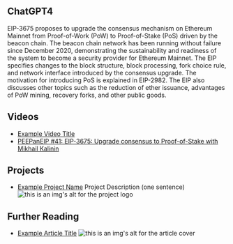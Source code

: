 ## ChatGPT4

EIP-3675 proposes to upgrade the consensus mechanism on Ethereum Mainnet from Proof-of-Work (PoW) to Proof-of-Stake (PoS) driven by the beacon chain. The beacon chain network has been running without failure since December 2020, demonstrating the sustainability and readiness of the system to become a security provider for Ethereum Mainnet. The EIP specifies changes to the block structure, block processing, fork choice rule, and network interface introduced by the consensus upgrade. The motivation for introducing PoS is explained in EIP-2982. The EIP also discusses other topics such as the reduction of ether issuance, advantages of PoW mining, recovery forks, and other public goods.

## Videos

- [Example Video Title](https://www.youtube.com/watch?v=TDGq4aeevgY)
- [PEEPanEIP #41: EIP-3675: Upgrade consensus to Proof-of-Stake with Mikhail Kalinin](https://www.youtube.com/watch?v=zNIrIninMgg&list=PL4cwHXAawZxqu0PKKyMzG_3BJV_xZTi1F&index=72)

## Projects

- [Example Project Name](https://xxxx.xxx/xxxxx) Project Description (one sentence) ![this is an img's alt for the project logo](https://xxxx.xxx/project-logo.xxx)

## Further Reading

- [Example Article Title](https://xxxx.xxx/xxxxx) ![this is an img's alt for the article cover](https://xxxx.xxx/article-cover.xxx)
